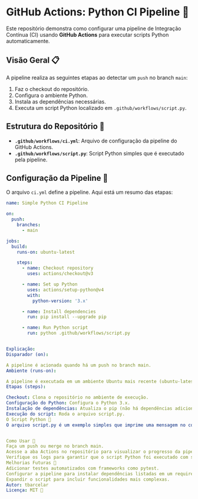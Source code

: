 # GitHub Actions: Python CI Pipeline 🚀

Este repositório demonstra como configurar uma pipeline de Integração Contínua (CI) usando **GitHub Actions** para executar scripts Python automaticamente.

## Visão Geral 📋

A pipeline realiza as seguintes etapas ao detectar um `push` no branch `main`:

1. Faz o checkout do repositório.
2. Configura o ambiente Python.
3. Instala as dependências necessárias.
4. Executa um script Python localizado em `.github/workflows/script.py`.

## Estrutura do Repositório 📂

- **`.github/workflows/ci.yml`**: Arquivo de configuração da pipeline do GitHub Actions.
- **`.github/workflows/script.py`**: Script Python simples que é executado pela pipeline.

## Configuração da Pipeline 🔧

O arquivo `ci.yml` define a pipeline. Aqui está um resumo das etapas:

```yaml
name: Simple Python CI Pipeline

on:
  push:
    branches:
      - main

jobs:
  build:
    runs-on: ubuntu-latest

    steps:
      - name: Checkout repository
        uses: actions/checkout@v3

      - name: Set up Python
        uses: actions/setup-python@v4
        with:
          python-version: '3.x'

      - name: Install dependencies
        run: pip install --upgrade pip

      - name: Run Python script
        run: python .github/workflows/script.py


Explicação:
Disparador (on):

A pipeline é acionada quando há um push no branch main.
Ambiente (runs-on):

A pipeline é executada em um ambiente Ubuntu mais recente (ubuntu-latest).
Etapas (steps):

Checkout: Clona o repositório no ambiente de execução.
Configuração do Python: Configura o Python 3.x.
Instalação de dependências: Atualiza o pip (não há dependências adicionais neste exemplo).
Execução do script: Roda o arquivo script.py.
O Script Python 🐍
O arquivo script.py é um exemplo simples que imprime uma mensagem no console:


Como Usar 🚀
Faça um push ou merge no branch main.
Acesse a aba Actions no repositório para visualizar o progresso da pipeline.
Verifique os logs para garantir que o script Python foi executado com sucesso.
Melhorias Futuras 🌟
Adicionar testes automatizados com frameworks como pytest.
Configurar a pipeline para instalar dependências listadas em um requirements.txt.
Expandir o script para incluir funcionalidades mais complexas.
Autor: tbarcelar
Licença: MIT 📜